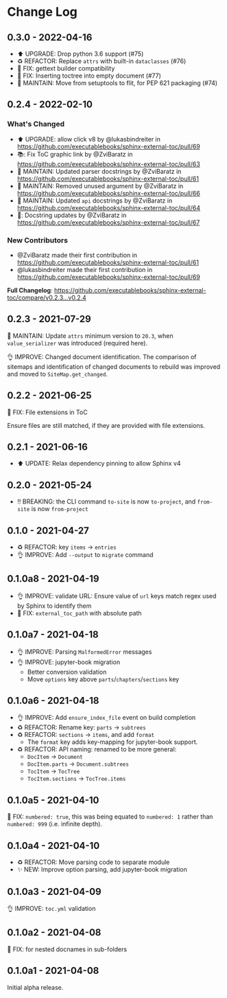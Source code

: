 # Change Log

## 0.3.0 - 2022-04-16

- ⬆️ UPGRADE: Drop python 3.6 support (#75)
- ♻️ REFACTOR: Replace `attrs` with built-in `dataclasses` (#76)
- 🐛 FIX: gettext builder compatibility
- 🐛 FIX: Inserting toctree into empty document (#77)
- 🔧 MAINTAIN: Move from setuptools to flit, for PEP 621 packaging (#74)

## 0.2.4 - 2022-02-10

### What's Changed

- ⬆️ UPGRADE: allow click v8  by @lukasbindreiter in https://github.com/executablebooks/sphinx-external-toc/pull/69
- 📚: Fix ToC graphic link by @ZviBaratz in https://github.com/executablebooks/sphinx-external-toc/pull/63
- 🔧 MAINTAIN: Updated parser docstrings by @ZviBaratz in https://github.com/executablebooks/sphinx-external-toc/pull/61
- 🔧 MAINTAIN: Removed unused argument by @ZviBaratz in https://github.com/executablebooks/sphinx-external-toc/pull/66
- 🔧 MAINTAIN: Updated `api` docstrings by @ZviBaratz in https://github.com/executablebooks/sphinx-external-toc/pull/64
- 🔧: Docstring updates by @ZviBaratz in https://github.com/executablebooks/sphinx-external-toc/pull/67

### New Contributors

- @ZviBaratz made their first contribution in https://github.com/executablebooks/sphinx-external-toc/pull/61
- @lukasbindreiter made their first contribution in https://github.com/executablebooks/sphinx-external-toc/pull/69

**Full Changelog**: https://github.com/executablebooks/sphinx-external-toc/compare/v0.2.3...v0.2.4

## 0.2.3 - 2021-07-29

🔧 MAINTAIN: Update `attrs` minimum version to `20.3`, when `value_serializer` was introduced (required here).

👌 IMPROVE: Changed document identification.
The comparison of sitemaps and identification of changed documents to rebuild was improved and moved to `SiteMap.get_changed`.

## 0.2.2 - 2021-06-25

🐛 FIX: File extensions in ToC

Ensure files are still matched, if they are provided with file extensions.

## 0.2.1 - 2021-06-16

- ⬆️ UPDATE: Relax dependency pinning to allow Sphinx v4

## 0.2.0 - 2021-05-24

- ‼ BREAKING: the CLI command `to-site` is now `to-project`, and `from-site` is now `from-project`

## 0.1.0 - 2021-04-27

- ♻️ REFACTOR: key `items` -> `entries`
- 👌 IMPROVE: Add `--output` to `migrate` command

## 0.1.0a8 - 2021-04-19

- 👌 IMPROVE: validate URL: Ensure value of `url` keys match regex used by Sphinx to identify them
- 🐛 FIX: `external_toc_path` with absolute path

## 0.1.0a7 - 2021-04-18

- 👌 IMPROVE: Parsing `MalformedError` messages
- 👌 IMPROVE: jupyter-book migration
  - Better conversion validation
  - Move `options` key above `parts`/`chapters`/`sections` key

## 0.1.0a6 - 2021-04-18

- 👌 IMPROVE: Add `ensure_index_file` event on build completion
- ♻️ REFACTOR: Rename key: `parts` -> `subtrees`
- ♻️ REFACTOR: `sections` -> `items`, and add `format`
  - The `format` key adds key-mapping for jupyter-book support.
- ♻️ REFACTOR: API naming: renamed to be more general:
  - `DocItem` -> `Document`
  - `DocItem.parts` -> `Document.subtrees`
  - `TocItem` -> `TocTree`
  - `TocItem.sections` -> `TocTree.items`

## 0.1.0a5 - 2021-04-10

🐛 FIX: `numbered: true`, this was being equated to `numbered: 1` rather than `numbered: 999` (i.e. infinite depth).

## 0.1.0a4 - 2021-04-10

- ♻️ REFACTOR: Move parsing code to separate module
- ✨ NEW: Improve option parsing, add jupyter-book migration

## 0.1.0a3 - 2021-04-09

👌 IMPROVE: `toc.yml` validation

## 0.1.0a2 - 2021-04-08

🐛 FIX: for nested docnames in sub-folders

## 0.1.0a1 - 2021-04-08

Initial alpha release.
